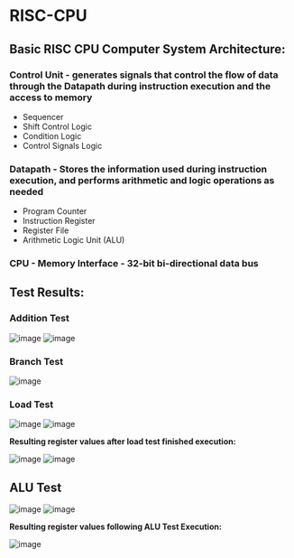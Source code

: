 # RISC-CPU

## Basic RISC CPU Computer System Architecture:

### Control Unit - generates signals that control the flow of data through the Datapath during instruction execution and the access to memory
- Sequencer
- Shift Control Logic
- Condition Logic
- Control Signals Logic

 ### Datapath - Stores the information used during instruction execution, and performs arithmetic and logic operations as needed

- Program Counter
- Instruction Register
- Register File
- Arithmetic Logic Unit (ALU)

### CPU - Memory Interface - 32-bit bi-directional data bus

## Test Results:

### Addition Test

![image](https://github.com/user-attachments/assets/9f26c9f7-ce2c-4b5c-9491-5b12d1b2450c)
![image](https://github.com/user-attachments/assets/40d7fcae-c946-46af-b080-31e87ca4fdde)

### Branch Test

![image](https://github.com/user-attachments/assets/a3b508c5-48c0-45cd-b9c2-a74c8ce82b59)

### Load Test

![image](https://github.com/user-attachments/assets/4c50c042-5813-4de3-a8d9-f02e8df1a19b)
![image](https://github.com/user-attachments/assets/0b2362e6-ad3a-47a7-926d-110cc5be23eb)

**Resulting register values after load test finished execution:**

![image](https://github.com/user-attachments/assets/918e64f3-0325-45ac-9328-c23ec3b87723)
![image](https://github.com/user-attachments/assets/eb490c34-fe4b-409b-8e96-ea5f947d3a09)

## ALU Test

![image](https://github.com/user-attachments/assets/34a5f2fc-1437-43e4-aa16-fad4b521a24d)
![image](https://github.com/user-attachments/assets/8b04d6b2-bb50-42e9-b272-6d05efedc6a6)

**Resulting register values following ALU Test Execution:**

![image](https://github.com/user-attachments/assets/5a44de1a-f91e-4bdf-9676-31b51b75cfa8)
